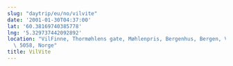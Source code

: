 ```yaml
---
slug: "daytrip/eu/no/vilvite"
date: '2001-01-30T04:37:00'
lat: '60.38169740385778'
lng: '5.329737442092892'
location: "VilFinne, Thormøhlens gate, Møhlenpris, Bergenhus, Bergen, Vestland,\
  \ 5058, Norge"
title: VilVite
---
```



